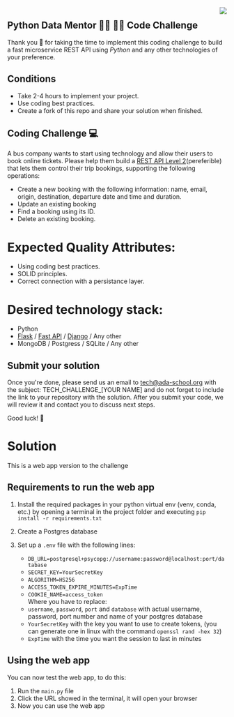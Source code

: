 <img align="right" src="https://github.com/ada-school/module-template/blob/main/ada.png">


## Python Data Mentor 👩‍💻 👨‍💻 Code Challenge

Thank you 🙏 for taking the time to implement this coding challenge to build a fast microservice REST API using *Python* and any other technologies of your preference.

## Conditions

* Take 2-4 hours to implement your project.
* Use coding best practices.
* Create a fork of this repo and share your solution when finished.


## Coding Challenge  💻 

A bus company wants to start using technology and allow their users to book online tickets. Please help them build a [REST API Level 2](https://martinfowler.com/articles/richardsonMaturityModel.html#level2)(pereferible) that lets them control their trip bookings, supporting the following operations:
* Create a new booking with the following information: name, email, origin, destination, departure date and time and duration.
* Update an existing booking
* Find a booking using its ID.
* Delete an existing booking.

# Expected Quality Attributes:
* Using coding best practices.
* SOLID principles.
* Correct connection with a persistance layer.

# Desired technology stack:
* Python 
* [Flask](https://flask.palletsprojects.com/en/2.2.x/) / [Fast API](https://fastapi.tiangolo.com/) / [Django](https://www.djangoproject.com/) / Any other
* MongoDB / Postgress / SQLite  / Any other

## Submit your solution

Once you're done, please send us an email to [tech@ada-school.org](mailto:tech@ada-school.org) with the subject: TECH_CHALLENGE_[YOUR NAME] and do not forget to include the link to your repository with the solution. After you submit your code, we will review it and contact you to discuss next steps. 

Good luck! 💪

# Solution

This is a web app version to the challenge

## Requirements to run the web app

1. Install the required packages in your python virtual env (venv, conda, etc.) by opening a terminal in the project folder and executing `pip install -r requirements.txt`

2. Create a Postgres database

3. Set up a `.env` file with the following lines:
    * `DB_URL=postgresql+psycopg://username:password@localhost:port/database`
    * `SECRET_KEY=YourSecretKey`
    * `ALGORITHM=HS256`
    * `ACCESS_TOKEN_EXPIRE_MINUTES=ExpTime`
    * `COOKIE_NAME=access_token`  
    Where you have to replace: 
    * `username`, `password`, `port` and `database` with actual username, password, port number and name of your postgres database
    * `YourSecretKey` with the key you want to use to create tokens, (you can generate one in linux with the command `openssl rand -hex 32`)
    * `ExpTime` with the time you want the session to last in minutes

## Using the web app

You can now test the web app, to do this:
1. Run the `main.py` file 
2. Click the URL showed in the terminal, it will open your browser
3. Now you can use the web app